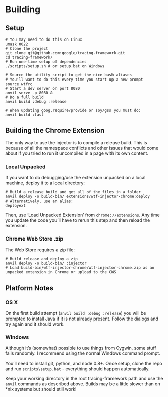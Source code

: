 Building
========

Setup
-----

    # You may need to do this on Linux
    umask 0022
    # Clone the project
    git clone git@github.com:google/tracing-framework.git
    cd tracing-framework/
    # Run one-time setup of dependencies
    ./scripts/setup.sh # or setup.bat on Windows

    # Source the utility script to get the nice bash aliases
    # You'll want to do this every time you start up a new prompt
    source wtfrc
    # Start a dev server on port 8080
    anvil serve -p 8080 &
    # Do a full build
    anvil build :debug :release

    # When updating goog.require/provide or soy/gss you must do:
    anvil build :fast

Building the Chrome Extension
-----------------------------

The only way to use the injector is to compile a release build. This is because of all the namespace conflicts and other issues that would come about if you tried to run it uncompiled in a page with its own content.

### Local Unpacked

If you want to do debugging/use the extension unpacked on a local machine, deploy it to a local directory:

    # Build a release build and get all of the files in a folder
    anvil deploy -o build-bin/ extensions/wtf-injector-chrome:deploy
    # Alternatively, use an alias:
    deployext

Then, use ‘Load Unpacked Extension’ from `chrome://extensions`. Any time you update the code you’ll have to rerun this step and then reload the extension.

### Chrome Web Store .zip

The Web Store requires a zip file:

    # Build release and deploy a zip
    anvil deploy -o build-bin/ :injector
    # Load build-bin/wtf-injector-chrome/wtf-injector-chrome.zip as an unpacked extension in Chrome or upload to the CWS

Platform Notes
--------------

### OS X

On the first build attempt (`anvil build :debug :release`) you will be prompted to install Java if it is not already present. Follow the dialogs and try again and it should work.

### Windows

Although it’s (somewhat) possible to use things from Cygwin, some stuff fails randomly. I recommend using the normal Windows command prompt.

You’ll need to install git, python, and node 0.8+. Once setup, clone the repo and run `scripts\setup.bat` - everything should happen automatically.

Keep your working directory in the root tracing-framework path and use the `anvil` commands as described above. Builds may be a little slower than on \*nix systems but should still work!
